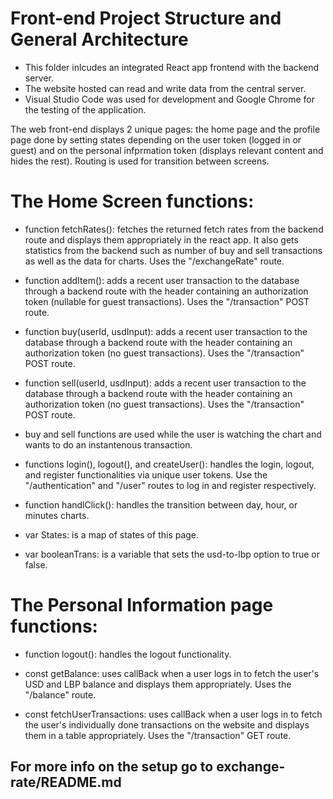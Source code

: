 # Front-end Project Structure and General Architecture

- This folder inlcudes an integrated React app frontend with the backend server.
- The website hosted can read and write data from the central server.
- Visual Studio Code was used for development and Google Chrome for the testing of the application.

The web front-end displays 2 unique pages: the home page and the profile page done by setting states depending on
the user token (logged in or guest) and on the personal infprmation token (displays relevant content and hides the rest). Routing is used for transition between screens.

# The Home Screen functions:

- function fetchRates(): fetches the returned fetch rates from the backend route and displays them appropriately in the react app. It also gets statistics from the backend such as number of buy and sell transactions as well as the data for charts. Uses the "/exchangeRate" route. 

- function addItem(): adds a recent user transaction to the database through a backend route with the header containing an authorization token (nullable for guest transactions).  Uses the "/transaction" POST route. 

- function buy(userId, usdInput): adds a recent user transaction to the database through a backend route with the header containing an authorization token (no guest transactions). Uses the "/transaction" POST route.

- function sell(userId, usdInput): adds a recent user transaction to the database through a backend route with the header containing an authorization token (no guest transactions). Uses the "/transaction" POST route.

- buy and sell functions are used while the user is watching the chart and wants to do an instantenous transaction.

- functions login(), logout(), and createUser(): handles the login, logout, and register functionalities via unique user tokens.  Use the "/authentication" and "/user"  routes to log in and register respectively. 

- function handlClick(): handles the transition between day, hour, or minutes charts.

- var States: is a map of states of this page.

- var booleanTrans: is a variable that sets the usd-to-lbp option to true or false.

# The Personal Information page functions:

- function logout(): handles the logout functionality.

- const getBalance: uses callBack when a user logs in to fetch the user's USD and LBP balance and displays them appropriately.  Uses the "/balance" route.

- const fetchUserTransactions: uses callBack when a user logs in to fetch the user's individually done transactions on the website and displays them in a table appropriately.  Uses the "/transaction" GET route.

## For more info on the setup go to exchange-rate/README.md
